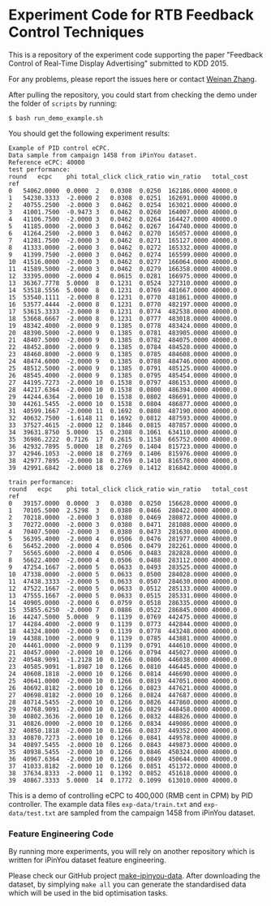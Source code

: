 Experiment Code for RTB Feedback Control Techniques
===========

This is a repository of the experiment code supporting the paper "Feedback Control of Real-Time Display Advertising" submitted to KDD 2015.

For any problems, please report the issues here or contact [Weinan Zhang](http://www0.cs.ucl.ac.uk/staff/w.zhang/).

After pulling the repository, you could start from checking the demo under the folder of `scripts` by running:
```
$ bash run_demo_example.sh
```
You should get the following experiment results:
```
Example of PID control eCPC.
Data sample from campaign 1458 from iPinYou dataset.
Reference eCPC: 40000
test performance:
round	ecpc	phi	total_click	click_ratio	win_ratio	total_cost	ref
0	54062.0000	0.0000	2	0.0308	0.0250	162186.0000	40000.0
1	54230.3333	-2.0000	2	0.0308	0.0251	162691.0000	40000.0
2	40755.2500	-2.0000	3	0.0462	0.0254	163021.0000	40000.0
3	41001.7500	-0.9473	3	0.0462	0.0260	164007.0000	40000.0
4	41106.7500	-2.0000	3	0.0462	0.0264	164427.0000	40000.0
5	41185.0000	-2.0000	3	0.0462	0.0267	164740.0000	40000.0
6	41264.2500	-2.0000	3	0.0462	0.0270	165057.0000	40000.0
7	41281.7500	-2.0000	3	0.0462	0.0271	165127.0000	40000.0
8	41333.0000	-2.0000	3	0.0462	0.0272	165332.0000	40000.0
9	41399.7500	-2.0000	3	0.0462	0.0274	165599.0000	40000.0
10	41516.0000	-2.0000	3	0.0462	0.0277	166064.0000	40000.0
11	41589.5000	-2.0000	3	0.0462	0.0279	166358.0000	40000.0
12	33395.0000	-2.0000	4	0.0615	0.0281	166975.0000	40000.0
13	36367.7778	5.0000	8	0.1231	0.0524	327310.0000	40000.0
14	53518.5556	5.0000	8	0.1231	0.0769	481667.0000	40000.0
15	53540.1111	-2.0000	8	0.1231	0.0770	481861.0000	40000.0
16	53577.4444	-2.0000	8	0.1231	0.0770	482197.0000	40000.0
17	53615.3333	-2.0000	8	0.1231	0.0774	482538.0000	40000.0
18	53668.6667	-2.0000	8	0.1231	0.0777	483018.0000	40000.0
19	48342.4000	-2.0000	9	0.1385	0.0778	483424.0000	40000.0
20	48390.5000	-2.0000	9	0.1385	0.0781	483905.0000	40000.0
21	48407.5000	-2.0000	9	0.1385	0.0782	484075.0000	40000.0
22	48452.8000	-2.0000	9	0.1385	0.0784	484528.0000	40000.0
23	48460.8000	-2.0000	9	0.1385	0.0785	484608.0000	40000.0
24	48474.6000	-2.0000	9	0.1385	0.0788	484746.0000	40000.0
25	48512.5000	-2.0000	9	0.1385	0.0791	485125.0000	40000.0
26	48545.4000	-2.0000	9	0.1385	0.0795	485454.0000	40000.0
27	44195.7273	-2.0000	10	0.1538	0.0797	486153.0000	40000.0
28	44217.6364	-2.0000	10	0.1538	0.0800	486394.0000	40000.0
29	44244.6364	-2.0000	10	0.1538	0.0802	486691.0000	40000.0
30	44261.5455	-2.0000	10	0.1538	0.0804	486877.0000	40000.0
31	40599.1667	-2.0000	11	0.1692	0.0808	487190.0000	40000.0
32	40632.7500	-1.6148	11	0.1692	0.0812	487593.0000	40000.0
33	37527.4615	-2.0000	12	0.1846	0.0815	487857.0000	40000.0
34	39631.8750	5.0000	15	0.2308	0.1061	634110.0000	40000.0
35	36986.2222	0.7126	17	0.2615	0.1158	665752.0000	40000.0
36	42932.7895	5.0000	18	0.2769	0.1404	815723.0000	40000.0
37	42946.1053	-2.0000	18	0.2769	0.1406	815976.0000	40000.0
38	42977.7895	-2.0000	18	0.2769	0.1410	816578.0000	40000.0
39	42991.6842	-2.0000	18	0.2769	0.1412	816842.0000	40000.0

train performance:
round	ecpc	phi	total_click	click_ratio	win_ratio	total_cost	ref
0	39157.0000	0.0000	3	0.0380	0.0250	156628.0000	40000.0
1	70105.5000	2.5298	3	0.0380	0.0466	280422.0000	40000.0
2	70218.0000	-2.0000	3	0.0380	0.0469	280872.0000	40000.0
3	70272.0000	-2.0000	3	0.0380	0.0471	281088.0000	40000.0
4	70407.5000	-2.0000	3	0.0380	0.0473	281630.0000	40000.0
5	56395.4000	-2.0000	4	0.0506	0.0476	281977.0000	40000.0
6	56452.2000	-2.0000	4	0.0506	0.0479	282261.0000	40000.0
7	56565.6000	-2.0000	4	0.0506	0.0483	282828.0000	40000.0
8	56622.4000	-2.0000	4	0.0506	0.0488	283112.0000	40000.0
9	47254.1667	-2.0000	5	0.0633	0.0493	283525.0000	40000.0
10	47338.0000	-2.0000	5	0.0633	0.0500	284028.0000	40000.0
11	47438.3333	-2.0000	5	0.0633	0.0507	284630.0000	40000.0
12	47522.1667	-2.0000	5	0.0633	0.0512	285133.0000	40000.0
13	47555.1667	-2.0000	5	0.0633	0.0515	285331.0000	40000.0
14	40905.0000	-2.0000	6	0.0759	0.0518	286335.0000	40000.0
15	35855.6250	-2.0000	7	0.0886	0.0522	286845.0000	40000.0
16	44247.5000	5.0000	9	0.1139	0.0769	442475.0000	40000.0
17	44284.4000	-2.0000	9	0.1139	0.0773	442844.0000	40000.0
18	44324.8000	-2.0000	9	0.1139	0.0778	443248.0000	40000.0
19	44388.1000	-2.0000	9	0.1139	0.0785	443881.0000	40000.0
20	44461.0000	-2.0000	9	0.1139	0.0791	444610.0000	40000.0
21	40457.0000	-2.0000	10	0.1266	0.0794	445027.0000	40000.0
22	40548.9091	-1.2128	10	0.1266	0.0806	446038.0000	40000.0
23	40585.9091	-1.8987	10	0.1266	0.0810	446445.0000	40000.0
24	40608.1818	-2.0000	10	0.1266	0.0814	446690.0000	40000.0
25	40641.0000	-2.0000	10	0.1266	0.0819	447051.0000	40000.0
26	40692.8182	-2.0000	10	0.1266	0.0823	447621.0000	40000.0
27	40698.8182	-2.0000	10	0.1266	0.0824	447687.0000	40000.0
28	40714.5455	-2.0000	10	0.1266	0.0826	447860.0000	40000.0
29	40768.9091	-2.0000	10	0.1266	0.0829	448458.0000	40000.0
30	40802.3636	-2.0000	10	0.1266	0.0832	448826.0000	40000.0
31	40826.0000	-2.0000	10	0.1266	0.0834	449086.0000	40000.0
32	40850.1818	-2.0000	10	0.1266	0.0837	449352.0000	40000.0
33	40870.7273	-2.0000	10	0.1266	0.0841	449578.0000	40000.0
34	40897.5455	-2.0000	10	0.1266	0.0843	449873.0000	40000.0
35	40938.5455	-2.0000	10	0.1266	0.0846	450324.0000	40000.0
36	40967.6364	-2.0000	10	0.1266	0.0849	450644.0000	40000.0
37	41033.8182	-2.0000	10	0.1266	0.0851	451372.0000	40000.0
38	37634.8333	-2.0000	11	0.1392	0.0852	451618.0000	40000.0
39	40867.3333	5.0000	14	0.1772	0.1099	613010.0000	40000.0

```
This is a demo of controlling eCPC to 400,000 (RMB cent in CPM) by PID controller. The example data files `exp-data/train.txt` and `exp-data/test.txt` are sampled from the campaign 1458 from iPinYou dataset.

### Feature Engineering Code
By running more experiments, you will rely on another repository which is written for iPinYou dataset feature engineering.

Please check our GitHub project [make-ipinyou-data](https://github.com/wnzhang/make-ipinyou-data). After downloading the dataset, by simplying `make all` you can generate the standardised data which will be used in the bid optimisation tasks.
